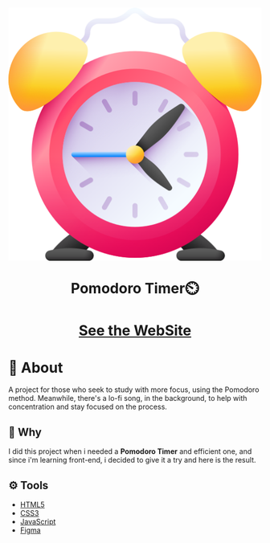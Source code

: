 <h1 align="center">
   <img src="./src/image/3d-alarm.ico.png"/>
   <p>Pomodoro Timer⏲️</p>
</h1> 

<h1 align="center"><a  href="https://otavioxavier.github.io/Pomodoro/">See the WebSite</a></h1>

# 📃 About
A project for those who seek to study with more focus, using the Pomodoro method. Meanwhile, there's a lo-fi song, in the background, to help with concentration and stay focused on the process.

## 🤷 Why
I did this project when i needed a **Pomodoro Timer** and efficient one, and  since i'm learning front-end, i decided to give it a try and here is the result.

## ⚙️ Tools 

- [HTML5](https://developer.mozilla.org/en-US/docs/Web/HTML)
- [CSS3](https://developer.mozilla.org/en-US/docs/Web/css)
- [JavaScript](https://developer.mozilla.org/en-US/Web/javaScript)
- [Figma](https://www.figma.com)
